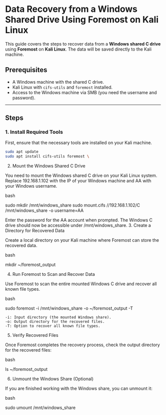 # Data Recovery from a Windows Shared Drive Using Foremost on Kali Linux

This guide covers the steps to recover data from a **Windows shared C drive** using **Foremost** on **Kali Linux**. The data will be saved directly to the Kali machine.

## Prerequisites

- A Windows machine with the shared C drive.
- Kali Linux with `cifs-utils` and `foremost` installed.
- Access to the Windows machine via SMB (you need the username and password).

---

## Steps

### 1. Install Required Tools

First, ensure that the necessary tools are installed on your Kali machine.

```bash
sudo apt update
sudo apt install cifs-utils foremost \
```

2. Mount the Windows Shared C Drive

You need to mount the Windows shared C drive on your Kali Linux system. Replace 192.168.1.102 with the IP of your Windows machine and AA with your Windows username.

bash

sudo mkdir /mnt/windows_share
sudo mount.cifs //192.168.1.102/C /mnt/windows_share -o username=AA

Enter the password for the AA account when prompted. The Windows C drive should now be accessible under /mnt/windows_share.
3. Create a Directory for Recovered Data

Create a local directory on your Kali machine where Foremost can store the recovered data.

bash

mkdir ~/foremost_output

4. Run Foremost to Scan and Recover Data

Use Foremost to scan the entire mounted Windows C drive and recover all known file types.

bash

sudo foremost -i /mnt/windows_share -o ~/foremost_output -T

    -i: Input directory (the mounted Windows share).
    -o: Output directory for the recovered files.
    -T: Option to recover all known file types.

5. Verify Recovered Files

Once Foremost completes the recovery process, check the output directory for the recovered files:

bash

ls ~/foremost_output

6. Unmount the Windows Share (Optional)

If you are finished working with the Windows share, you can unmount it:

bash

sudo umount /mnt/windows_share
